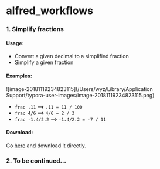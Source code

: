 # alfred_workflows

### 1. Simplify fractions

#### Usage: 

+ Convert a given decimal to a simplified fraction
+ Simplify a given fraction

#### Examples:

![image-20181119234823115](/Users/wyz/Library/Application Support/typora-user-images/image-20181119234823115.png)

+ `frac .11`  ==>  `.11 = 11 / 100`
+ `frac 4/6`  ==>  `4/6 = 2 / 3`
+ `frac -1.4/2.2`  ==>  `-1.4/2.2 = -7 / 11`

#### Download:

Go [here](https://github.com/Emrys365/alfred_workflows/Simplify_fractions/Simplify_fractions.alfredworkflow) and download it directly.

### 2. To be continued...